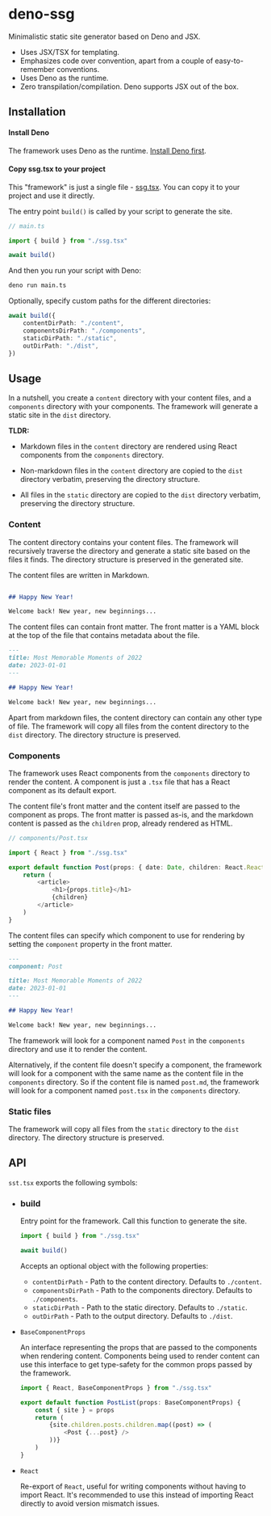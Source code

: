 # deno-ssg

Minimalistic static site generator based on Deno and JSX.

- Uses JSX/TSX for templating.
- Emphasizes code over convention, apart from a couple of easy-to-remember conventions.
- Uses Deno as the runtime.
- Zero transpilation/compilation. Deno supports JSX out of the box.

## Installation

#### Install Deno

The framework uses Deno as the runtime. [Install Deno
first](https://docs.deno.com/runtime/manual/getting_started/installation).

#### Copy ssg.tsx to your project

This "framework" is just a single file - [ssg.tsx](./ssg.tsx). You can copy it to your project and
use it directly.

The entry point `build()` is called by your script to generate the site.

```typescript
// main.ts

import { build } from "./ssg.tsx"

await build()
```

And then you run your script with Deno:

```bash
deno run main.ts
```

Optionally, specify custom paths for the different directories:

```typescript
await build({
    contentDirPath: "./content",        
    componentsDirPath: "./components",
    staticDirPath: "./static",
    outDirPath: "./dist",
})
```

## Usage

In a nutshell, you create a `content` directory with your content files, and a `components` directory
with your components. The framework will generate a static site in the `dist` directory.

**TLDR:**

- Markdown files in the `content` directory are rendered using React components from the
  `components` directory.

- Non-markdown files in the `content` directory are copied to the `dist` directory verbatim, 
  preserving the directory structure.

- All files in the `static` directory are copied to the `dist` directory verbatim, preserving the
  directory structure.

### Content

The content directory contains your content files. The framework will recursively traverse the
directory and generate a static site based on the files it finds. The directory structure is
preserved in the generated site.

The content files are written in Markdown. 

```markdown

## Happy New Year!

Welcome back! New year, new beginnings...
```

The content files can contain front matter. The front matter is a YAML block at the top of the file
that contains metadata about the file.

```markdown
---
title: Most Memorable Moments of 2022
date: 2023-01-01
---

## Happy New Year!

Welcome back! New year, new beginnings...
```

Apart from markdown files, the content directory can contain any other type of file. The framework
will copy all files from the content directory to the `dist` directory. The directory structure is 
preserved.

### Components

The framework uses React components from the `components` directory to render the content. A
component is just a `.tsx` file that has a React component as its default export.

The content file's front matter and the content itself are passed to the component as props. The
front matter is passed as-is, and the markdown content is passed as the `children` prop, already
rendered as HTML.

```typescript
// components/Post.tsx

import { React } from "./ssg.tsx"

export default function Post(props: { date: Date, children: React.ReactNode }) {
    return (
        <article>
            <h1>{props.title}</h1>
            {children}
        </article>
    )
}
```

The content files can specify which component to use for rendering by setting the `component`
property in the front matter.

```markdown
---
component: Post

title: Most Memorable Moments of 2022
date: 2023-01-01
---

## Happy New Year!

Welcome back! New year, new beginnings...
```

The framework will look for a component named `Post` in the `components` directory and use it to
render the content.

Alternatively, if the content file doesn't specify a component, the framework will look for a
component with the same name as the content file in the `components` directory. So if the content
file is named `post.md`, the framework will look for a component named `post.tsx` in the
`components` directory.

### Static files

The framework will copy all files from the `static` directory to the `dist` directory. The directory
structure is preserved.


## API

`sst.tsx` exports the following symbols:

- ### build

  Entry point for the framework. Call this function to generate the site.

  ```typescript
  import { build } from "./ssg.tsx"

  await build()
  ```
  
  Accepts an optional object with the following properties:
  - `contentDirPath` - Path to the content directory. Defaults to `./content`.
  - `componentsDirPath` - Path to the components directory. Defaults to `./components`.
  - `staticDirPath` - Path to the static directory. Defaults to `./static`.
  - `outDirPath` - Path to the output directory. Defaults to `./dist`.

- `BaseComponentProps`

  An interface representing the props that are passed to the components when rendering content.
  Components being used to render content can use this interface to get type-safety for the common
  props passed by the framework.

  ```typescript
  import { React, BaseComponentProps } from "./ssg.tsx"

  export default function PostList(props: BaseComponentProps) {
      const { site } = props
      return (
          {site.children.posts.children.map((post) => (
              <Post {...post} />
          ))}
      )
  }
  ```

- `React`

  Re-export of `React`, useful for writing components without having to import React. It's
  recommended to use this instead of importing React directly to avoid version mismatch issues.

